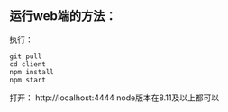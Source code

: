 ## 运行web端的方法：
执行：
```
git pull
cd client 
npm install
npm start
```
打开：
http://localhost:4444
node版本在8.11及以上都可以
